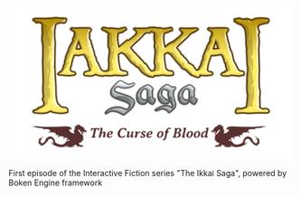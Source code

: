 ![Ikkai Saga - The Curse of Blood](src/assets/common/sprite-logo.png)

First episode of the Interactive Fiction series "The Ikkai Saga", powered by Boken Engine framework

